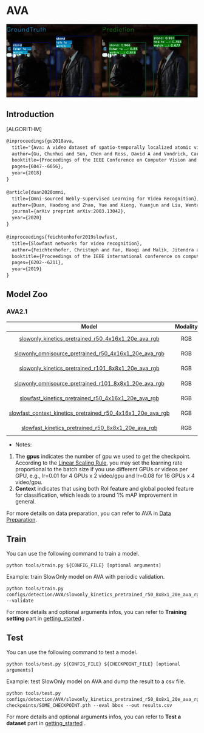 # AVA

<div align="center">
  <img src="../../../docs/imgs/spatio-temporal-det.gif" width="800px"/>
</div>

## Introduction

[ALGORITHM]

```latex
@inproceedings{gu2018ava,
  title="{Ava: A video dataset of spatio-temporally localized atomic visual actions}",
  author={Gu, Chunhui and Sun, Chen and Ross, David A and Vondrick, Carl and Pantofaru, Caroline and Li, Yeqing and Vijayanarasimhan, Sudheendra and Toderici, George and Ricco, Susanna and Sukthankar, Rahul and others},
  booktitle={Proceedings of the IEEE Conference on Computer Vision and Pattern Recognition},
  pages={6047--6056},
  year={2018}
}

@article{duan2020omni,
  title={Omni-sourced Webly-supervised Learning for Video Recognition},
  author={Duan, Haodong and Zhao, Yue and Xiong, Yuanjun and Liu, Wentao and Lin, Dahua},
  journal={arXiv preprint arXiv:2003.13042},
  year={2020}
}

@inproceedings{feichtenhofer2019slowfast,
  title={Slowfast networks for video recognition},
  author={Feichtenhofer, Christoph and Fan, Haoqi and Malik, Jitendra and He, Kaiming},
  booktitle={Proceedings of the IEEE international conference on computer vision},
  pages={6202--6211},
  year={2019}
}
```

## Model Zoo

### AVA2.1

|                            Model                             | Modality |  Pretrained  | Backbone  | Input | gpus |   Resolution   | mAP  |                             log                              |                             json                             |                             ckpt                             |
| :----------------------------------------------------------: | :------: | :----------: | :-------: | :---: | :--: | :------------: | :--: | :----------------------------------------------------------: | :----------------------------------------------------------: | :----------------------------------------------------------: |
| [slowonly_kinetics_pretrained_r50_4x16x1_20e_ava_rgb](/configs/detection/ava/slowonly_kinetics_pretrained_r50_4x16x1_20e_ava_rgb.py) |   RGB    | Kinetics-400 | ResNet50  | 4x16  |  8   | short-side 256 | 20.1 | [log](https://download.openmmlab.com/mmaction/detection/ava/slowonly_kinetics_pretrained_r50_4x16x1_20e_ava_rgb/slowonly_kinetics_pretrained_r50_4x16x1_20e_ava_rgb_20201127.log) | [json](https://download.openmmlab.com/mmaction/detection/ava/slowonly_kinetics_pretrained_r50_4x16x1_20e_ava_rgb/slowonly_kinetics_pretrained_r50_4x16x1_20e_ava_rgb_20201127.json) | [ckpt](https://download.openmmlab.com/mmaction/detection/ava/slowonly_kinetics_pretrained_r50_4x16x1_20e_ava_rgb/slowonly_kinetics_pretrained_r50_4x16x1_20e_ava_rgb_20201217-40061d5f.pth) |
| [slowonly_omnisource_pretrained_r50_4x16x1_20e_ava_rgb](/configs/detection/ava/slowonly_omnisource_pretrained_r50_4x16x1_20e_ava_rgb.py) |   RGB    |  OmniSource  | ResNet50  | 4x16  |  8   | short-side 256 | 21.8 | [log](https://download.openmmlab.com/mmaction/detection/ava/slowonly_omnisource_pretrained_r50_4x16x1_20e_ava_rgb/slowonly_omnisource_pretrained_r50_4x16x1_20e_ava_rgb_20201127.log) | [json](https://download.openmmlab.com/mmaction/detection/ava/slowonly_omnisource_pretrained_r50_4x16x1_20e_ava_rgb/slowonly_omnisource_pretrained_r50_4x16x1_20e_ava_rgb_20201127.json) | [ckpt](https://download.openmmlab.com/mmaction/detection/ava/slowonly_omnisource_pretrained_r50_4x16x1_20e_ava_rgb/slowonly_omnisource_pretrained_r50_4x16x1_20e_ava_rgb_20201217-0c6d2e98.pth) |
| [slowonly_kinetics_pretrained_r101_8x8x1_20e_ava_rgb](/configs/detection/ava/slowonly_kinetics_pretrained_r101_8x8x1_20e_ava_rgb.py) |   RGB    | Kinetics-400 | ResNet101 |  8x8  | 8x2  | short-side 256 | 24.6 | [log](https://download.openmmlab.com/mmaction/detection/ava/slowonly_kinetics_pretrained_r101_8x8x1_20e_ava_rgb/slowonly_kinetics_pretrained_r101_8x8x1_20e_ava_rgb_20201127.log) | [json](https://download.openmmlab.com/mmaction/detection/ava/slowonly_kinetics_pretrained_r101_8x8x1_20e_ava_rgb/slowonly_kinetics_pretrained_r101_8x8x1_20e_ava_rgb_20201127.json) | [ckpt](https://download.openmmlab.com/mmaction/detection/ava/slowonly_kinetics_pretrained_r101_8x8x1_20e_ava_rgb/slowonly_kinetics_pretrained_r101_8x8x1_20e_ava_rgb_20201217-1c9b4117.pth) |
| [slowonly_omnisource_pretrained_r101_8x8x1_20e_ava_rgb](/configs/detection/ava/slowonly_omnisource_pretrained_r101_8x8x1_20e_ava_rgb.py) |   RGB    |  OmniSource  | ResNet101 |  8x8  | 8x2  | short-side 256 | 25.9 | [log](https://download.openmmlab.com/mmaction/detection/ava/slowonly_omnisource_pretrained_r101_8x8x1_20e_ava_rgb/slowonly_omnisource_pretrained_r101_8x8x1_20e_ava_rgb_20201127.log) | [json](https://download.openmmlab.com/mmaction/detection/ava/slowonly_omnisource_pretrained_r101_8x8x1_20e_ava_rgb/slowonly_omnisource_pretrained_r101_8x8x1_20e_ava_rgb_20201127.json) | [ckpt](https://download.openmmlab.com/mmaction/detection/ava/slowonly_omnisource_pretrained_r101_8x8x1_20e_ava_rgb/slowonly_omnisource_pretrained_r101_8x8x1_20e_ava_rgb_20201217-16378594.pth) |
| [slowfast_kinetics_pretrained_r50_4x16x1_20e_ava_rgb](/configs/detection/ava/slowfast_kinetics_pretrained_r50_4x16x1_20e_ava_rgb.py) |   RGB    | Kinetics-400 | ResNet50  | 32x2  | 8x2  | short-side 256 | 24.4 | [log](https://download.openmmlab.com/mmaction/detection/ava/slowfast_kinetics_pretrained_r50_4x16x1_20e_ava_rgb/slowfast_kinetics_pretrained_r50_4x16x1_20e_ava_rgb_20201217.log) | [json](https://download.openmmlab.com/mmaction/detection/ava/slowfast_kinetics_pretrained_r50_4x16x1_20e_ava_rgb/slowfast_kinetics_pretrained_r50_4x16x1_20e_ava_rgb_20201217.json) | [ckpt](https://download.openmmlab.com/mmaction/detection/ava/slowfast_kinetics_pretrained_r50_4x16x1_20e_ava_rgb/slowfast_kinetics_pretrained_r50_4x16x1_20e_ava_rgb_20201217-6e7c704d.pth) |
| [slowfast_context_kinetics_pretrained_r50_4x16x1_20e_ava_rgb](/configs/detection/ava/slowfast_context_kinetics_pretrained_r50_4x16x1_20e_ava_rgb.py) |   RGB    | Kinetics-400 | ResNet50  | 32x2  | 8x2  | short-side 256 | 25.4 | [log](https://download.openmmlab.com/mmaction/detection/ava/slowfast_context_kinetics_pretrained_r50_4x16x1_20e_ava_rgb/slowfast_context_kinetics_pretrained_r50_4x16x1_20e_ava_rgb_20201222.log) | [json](https://download.openmmlab.com/mmaction/detection/ava/slowfast_context_kinetics_pretrained_r50_4x16x1_20e_ava_rgb/slowfast_context_kinetics_pretrained_r50_4x16x1_20e_ava_rgb_20201222.json) | [ckpt](https://download.openmmlab.com/mmaction/detection/ava/slowfast_context_kinetics_pretrained_r50_4x16x1_20e_ava_rgb/slowfast_context_kinetics_pretrained_r50_4x16x1_20e_ava_rgb_20201222-f4d209c9.pth) |
| [slowfast_kinetics_pretrained_r50_8x8x1_20e_ava_rgb](/configs/detection/ava/slowfast_kinetics_pretrained_r50_8x8x1_20e_ava_rgb.py) |   RGB    | Kinetics-400 | ResNet50  | 32x2  | 8x2  | short-side 256 | 25.5 | [log](https://download.openmmlab.com/mmaction/detection/ava/slowfast_kinetics_pretrained_r50_8x8x1_20e_ava_rgb/slowfast_kinetics_pretrained_r50_8x8x1_20e_ava_rgb_20201217.log) | [json](https://download.openmmlab.com/mmaction/detection/ava/slowfast_kinetics_pretrained_r50_8x8x1_20e_ava_rgb/slowfast_kinetics_pretrained_r50_8x8x1_20e_ava_rgb_20201217.json) | [ckpt](https://download.openmmlab.com/mmaction/detection/ava/slowfast_kinetics_pretrained_r50_8x8x1_20e_ava_rgb/slowfast_kinetics_pretrained_r50_8x8x1_20e_ava_rgb_20201217-ae225e97.pth) |

- Notes:

1. The **gpus** indicates the number of gpu we used to get the checkpoint.
   According to the [Linear Scaling Rule](https://arxiv.org/abs/1706.02677), you may set the learning rate proportional to the batch size if you use different GPUs or videos per GPU,
   e.g., lr=0.01 for 4 GPUs x 2 video/gpu and lr=0.08 for 16 GPUs x 4 video/gpu.
2. **Context** indicates that using both RoI feature and global pooled feature for classification, which leads to around 1% mAP improvement in general.

For more details on data preparation, you can refer to AVA in [Data Preparation](/docs/data_preparation.md).

## Train

You can use the following command to train a model.

```shell
python tools/train.py ${CONFIG_FILE} [optional arguments]
```

Example: train SlowOnly model on AVA with periodic validation.

```shell
python tools/train.py configs/detection/AVA/slowonly_kinetics_pretrained_r50_8x8x1_20e_ava_rgb.py --validate
```

For more details and optional arguments infos, you can refer to **Training setting** part in [getting_started](/docs/getting_started.md#training-setting) .

## Test

You can use the following command to test a model.

```shell
python tools/test.py ${CONFIG_FILE} ${CHECKPOINT_FILE} [optional arguments]
```

Example: test SlowOnly model on AVA and dump the result to a csv file.

```shell
python tools/test.py configs/detection/AVA/slowonly_kinetics_pretrained_r50_8x8x1_20e_ava_rgb.py checkpoints/SOME_CHECKPOINT.pth --eval bbox --out results.csv
```

For more details and optional arguments infos, you can refer to **Test a dataset** part in [getting_started](/docs/getting_started.md#test-a-dataset) .

